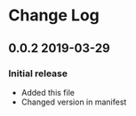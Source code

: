 # Change Log

## 0.0.2 2019-03-29
### Initial release
- Added this file
- Changed version in manifest
